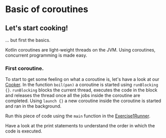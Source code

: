 # Basic of coroutines

## Let's start cooking!
... but first the basics.

Kotlin coroutines are light-weight threads on the JVM. Using coroutines, concurrent programming is made easy.

<todo add some extra documentation on coroutines and differences with Java>


### First coroutine.

To start to get some feeling on what a coroutine is, let's have a look at our [Cooker](./../src/main/kotlin/nl/openvalue/paulienvanalst/kotlin/coroutines/workshop/kitchen/Cooker.kt).
In the function `boil(pan)` a coroutine is started using `runBlocking {}`. `runBlocking` blocks the current thread, executes the code in the block and releases the thread once all the jobs inside the coroutine are completed.
Using `launch {}` a new coroutine inside the coroutine is started and ran in the background.

Run this piece of code using the `main` function in the [Exercise1Runner](./../src/main/kotlin/nl/openvalue/paulienvanalst/kotlin/coroutines/workshop/runners/Exercise1Runner.kt).

Have a look at the print statements to understand the order in which the code is executed.

